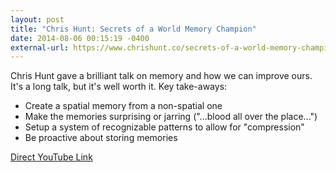 ```yaml
---
layout: post
title: "Chris Hunt: Secrets of a World Memory Champion"
date: 2014-08-06 00:15:19 -0400
external-url: https://www.chrishunt.co/secrets-of-a-world-memory-champion/
---
```


Chris Hunt gave a brilliant talk on memory and how we can improve ours.
It's a long talk, but it's well worth it. Key take-aways:

- Create a spatial memory from a non-spatial one
- Make the memories surprising or jarring ("...blood all over the place...")
- Setup a system of recognizable patterns to allow for "compression"
- Be proactive about storing memories

[Direct YouTube Link](https://www.youtube.com/watch?v=k44oJ961eFM)
